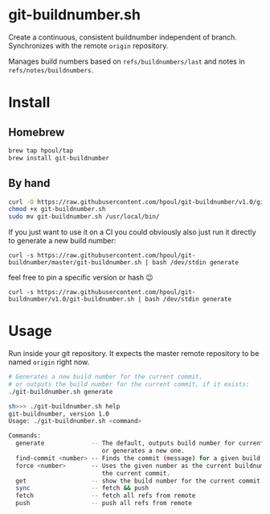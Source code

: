 # git-buildnumber.sh

Create a continuous, consistent buildnumber independent of branch.
Synchronizes with the remote `origin` repository.

Manages build numbers based on `refs/buildnumbers/last` and notes in `refs/notes/buildnumbers`.

# Install

## Homebrew

```bash
brew tap hpoul/tap
brew install git-buildnumber
```

## By hand

```bash
curl -O https://raw.githubusercontent.com/hpoul/git-buildnumber/v1.0/git-buildnumber.sh
chmod +x git-buildnumber.sh
sudo mv git-buildnumber.sh /usr/local/bin/
```

If you just want to use it on a CI you could obviously also just run it directly to generate a new build number:

`curl -s https://raw.githubusercontent.com/hpoul/git-buildnumber/master/git-buildnumber.sh | bash /dev/stdin generate`

feel free to pin a specific version or hash 😉️

`curl -s https://raw.githubusercontent.com/hpoul/git-buildnumber/v1.0/git-buildnumber.sh | bash /dev/stdin generate`

# Usage

Run inside your git repository. It expects the master remote repository to be named `origin` right now.

```bash
# Generates a new build number for the current commit, 
# or outputs the build number for the current commit, if it exists:
./git-buildnumber.sh generate
```

```bash
sh>>> ./git-buildnumber.sh help
git-buildnumber, version 1.0
Usage: ./git-buildnumber.sh <command>

Commands:
  generate             -- The default, outputs build number for current commit
                          or generates a new one.
  find-commit <number> -- Finds the commit (message) for a given build number.
  force <number>       -- Uses the given number as the current buildnumber of
                          the current commit.
  get                  -- show the build number for the current commit (if any)
  sync                 -- fetch && push
  fetch                -- fetch all refs from remote
  push                 -- push all refs from remote
```



